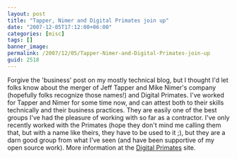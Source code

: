 ```yaml
---
layout: post
title: "Tapper, Nimer and Digital Primates join up"
date: "2007-12-05T17:12:00+06:00"
categories: [misc]
tags: []
banner_image: 
permalink: /2007/12/05/Tapper-Nimer-and-Digital-Primates-join-up
guid: 2518
---
```


Forgive the 'business' post on my mostly technical blog, but I thought I'd let folks know about the merger of Jeff Tapper and Mike Nimer's company (hopefully folks recognize those names!) and Digital Primates. I've worked for Tapper and Nimer for some time now, and can attest both to their skills technically and their business practices. They are easily one of the best groups I've had the pleasure of working with so far as a contractor. I've only recently worked with the Primates (hope they don't mind me calling them that, but with a name like theirs, they have to be used to it ;), but they are a darn good group from what I've seen (and have been supportive of my open source work). More information at the <a href="http://www.digitalprimates.com/index.html">Digital Primates</a> site.
